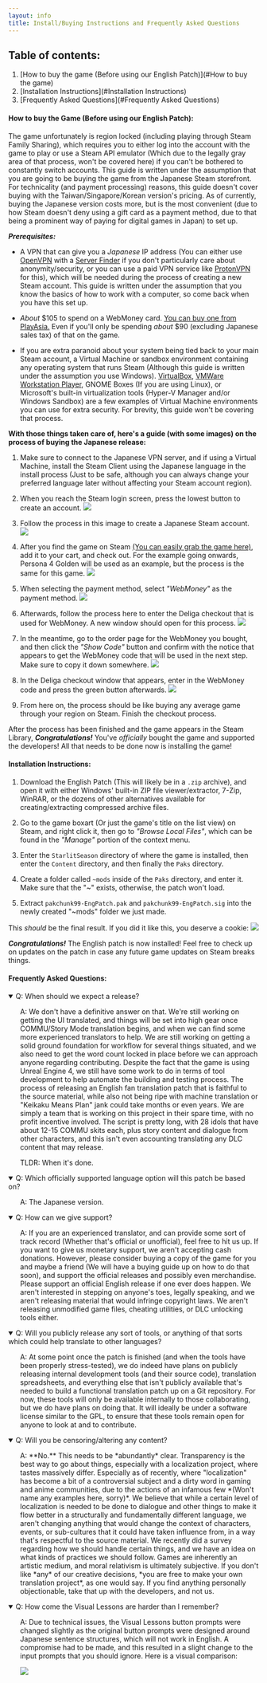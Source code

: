 ```yaml
---
layout: info
title: Install/Buying Instructions and Frequently Asked Questions
---
```

## Table of contents:
1. [How to buy the game (Before using our English Patch)](#How to buy the game)
2. [Installation Instructions](#Installation Instructions)
3. [Frequently Asked Questions](#Frequently Asked Questions)

#### How to buy the Game (Before using our English Patch): <a name="How to buy the Game"></a>

The game unfortunately is region locked (including playing through Steam Family Sharing), which requires you to either log into the account with the game to play or use a Steam API emulator (Which due to the legally gray area of that process, won't be covered here) if you can't be bothered to constantly switch accounts. This guide is written under the assumption that you are going to be buying the game from the Japanese Steam storefront. For technicality (and payment processing) reasons, this guide doesn't cover buying with the Taiwan/Singapore/Korean version's pricing. As of currently, buying the Japanese version costs more, but is the most convenient (due to how Steam doesn't deny using a gift card as a payment method, due to that being a prominent way of paying for digital games in Japan) to set up.

***Prerequisites:***

* A VPN that can give you a *Japanese* IP address (You can either use [OpenVPN](https://openvpn.net/vpn-client/) with a [Server Finder](https://addons.mozilla.org/en-US/firefox/addon/free-openvpn-server-finder/https:/) if you don't particularly care about anonymity/security, or you can use a paid VPN service like [ProtonVPN](https://protonvpn.com/) for this), which will be needed during the process of creating a new Steam account. This guide is written under the assumption that you know the basics of how to work with a computer, so come back when you have this set up.

* *About* $105 to spend on a WebMoney card. [You can buy one from PlayAsia.](https://www.play-asia.com/webmoney-10000-point-card/13/70dw33) Even if you'll only be spending *about* $90 (excluding Japanese sales tax) of that on the game.

* If you are extra paranoid about your system being tied back to your main Steam account, a Virtual Machine or sandbox environment containing any operating system that runs Steam (Although this guide is written under the assumption you use Windows). [VirtualBox](https://www.virtualbox.org/), [VMWare Workstation Player](https://www.vmware.com/products/workstation-player.html), GNOME Boxes (If you are using Linux), or Microsoft's built-in virtualization tools (Hyper-V Manager and/or Windows Sandbox) are a few examples of Virtual Machine environments you can use for extra security. For brevity, this guide won't be covering that process.

**With those things taken care of, here's a guide (with some images) on the process of buying the Japanese release:**

1. Make sure to connect to the Japanese VPN server, and if using a Virtual Machine, install the Steam Client using the Japanese language in the install process (Just to be safe, although you can always change your preferred language later without affecting your Steam account region).

2. When you reach the Steam login screen, press the lowest button to create an account.
   ![](../assets/SteamLoginCreateAccount.png)

3. Follow the process in this image to create a Japanese Steam account.
   ![](../assets/CreateJPSteamAccount.png)

4. After you find the game on Steam [(You can easily grab the game here)](https://store.steampowered.com/app/1046480), add it to your cart, and check out. For the example going onwards, Persona 4 Golden will be used as an example, but the process is the same for this game.
   ![](../assets/Checkout.png)

5. When selecting the payment method, select *"WebMoney"* as the payment method.
   ![](../assets/SelectWebMoney.png)

6. Afterwards, follow the process here to enter the Deliga checkout that is used for WebMoney. A new window should open for this process.
   ![](../assets/EnterDeligaCheckout.png)

7. In the meantime, go to the order page for the WebMoney you bought, and then click the *"Show Code"* button and confirm with the notice that appears to get the WebMoney code that will be used in the next step. Make sure to copy it down somewhere.
   ![](../assets/ShowCodePlayAsia.png)

8. In the Deliga checkout window that appears, enter in the WebMoney code and press the green button afterwards.
   ![](../assets/EnterWebMoneyCode.png)

9. From here on, the process should be like buying any average game through your region on Steam. Finish the checkout process.

After the process has been finished and the game appears in the Steam Library, ***Congratulations!*** You've *officially* bought the game and supported the developers! All that needs to be done now is installing the game!

#### Installation Instructions: <a name="Installation Instructions"></a>

1. Download the English Patch (This will likely be in a ``.zip`` archive), and open it with either Windows' built-in ZIP file viewer/extractor, 7-Zip, WinRAR, or the dozens of other alternatives available for creating/extracting compressed archive files.

2. Go to the game boxart (Or just the game's title on the list view) on Steam, and right click it, then go to *"Browse Local Files"*, which can be found in the *"Manage"* portion of the context menu.

3. Enter the ``StarlitSeason`` directory of where the game is installed, then enter the ``Content`` directory, and then finally the ``Paks`` directory.
4. Create a folder called ``~mods`` inside of the ``Paks`` directory, and enter it. Make sure that the "~" exists, otherwise, the patch won't load.

5. Extract ``pakchunk99-EngPatch.pak`` and ``pakchunk99-EngPatch.sig`` into the newly created "~mods" folder we just made.

This *should* be the final result. If you did it like this, you deserve a cookie:
![](../assets/FolderLayout.png)

***Congratulations!*** The English patch is now installed! Feel free to check up on updates on the patch in case any future game updates on Steam breaks things.

#### Frequently Asked Questions: <a name="Frequently Asked Questions"></a>

<details open>
  <summary>
  Q: When should we expect a release?
  </summary>
  <ul>
  A: We don't have a definitive answer on that. We're still working on getting the UI translated, and things will be set into high gear once COMMU/Story Mode translation begins, and when we can find some more experienced translators to help. We are still working on getting a solid ground foundation for workflow for several things situated, and we also need to get the word count locked in place before we can approach anyone regarding contributing. Despite the fact that the game is using Unreal Engine 4, we still have some work to do in terms of tool development to help automate the building and testing process. The process of releasing an English fan translation patch that is faithful to the source material, while also not being ripe with machine translation or "Keikaku Means Plan" jank could take months or even years. We are simply a team that is working on this project in their spare time, with no profit incentive involved. The script is pretty long, with 28 idols that have about 12-15 COMMU skits each, plus story content and dialogue from other characters, and this isn't even accounting translating any DLC content that may release.

  TLDR: When it's done.
  </ul>
</details>

<details open>
  <summary>
  Q: Which officially supported language option will this patch be based on?
  </summary>
  <ul>
  A: The Japanese version.
  </ul>
</details>

<details open>
  <summary>
  Q: How can we give support?
  </summary>
  <ul>
  A: If you are an experienced translator, and can provide some sort of track record (Whether that's official or unofficial), feel free to hit us up. If you want to give us monetary support, we aren't accepting cash donations. However, please consider buying a copy of the game for you and maybe a friend (We will have a buying guide up on how to do that soon), and support the official releases and possibly even merchandise. Please support an official English release if one ever does happen. We aren't interested in stepping on anyone's toes, legally speaking, and we aren't releasing material that would infringe copyright laws. We aren't releasing unmodified game files, cheating utilities, or DLC unlocking tools either.
  </ul>
</details>

<details open>
  <summary>
  Q: Will you publicly release any sort of tools, or anything of that sorts which could help translate to other languages?
  </summary>
  <ul>
  A: At some point once the patch is finished (and when the tools have been properly stress-tested), we do indeed have plans on publicly releasing internal development tools (and their source code), translation spreadsheets, and everything else that isn't publicly available that's needed to build a functional translation patch up on a Git repository. For now, these tools will only be available internally to those collaborating, but we do have plans on doing that. It will ideally be under a software license similar to the GPL, to ensure that these tools remain open for anyone to look at and to contribute.
  </ul>
</details>

<details open>
  <summary>
    Q: Will you be censoring/altering any content?
  </summary>
  <ul>
  A: **No.** This needs to be *abundantly* clear. Transparency is the best way to go about things, especially with a localization project, where tastes massively differ. Especially as of recently, where "localization" has become a bit of a controversial subject and a dirty word in gaming and anime communities, due to the actions of an infamous few *(Won't name any examples here, sorry)*. We believe that while a certain level of localization is needed to be done to dialogue and other things to make it flow better in a structurally and fundamentally different language, we aren't changing anything that would change the context of characters, events, or sub-cultures that it could have taken influence from, in a way that's respectful to the source material. We recently did a survey regarding how we should handle certain things, and we have an idea on what kinds of practices we should follow. Games are inherently an artistic medium, and moral relativism is ultimately subjective. If you don't like *any* of our creative decisions, *you are free to make your own translation project*, as one would say. If you find anything personally objectionable, take that up with the developers, and not us.
  </ul>
</details>

<details open>
  <summary>
    Q: How come the Visual Lessons are harder than I remember?
  </summary>
  <ul>
  A: Due to technical issues, the Visual Lessons button prompts were changed slightly as the original button prompts were designed around Japanese sentence structures, which will not work in English. A compromise had to be made, and this resulted in a slight change to the input prompts that you should ignore. Here is a visual comparison:

  ![](../assets/VisualLessonComparison.png)
  </ul>
</details>
